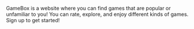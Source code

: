 GameBox is a website where you can find games that are popular or unfamiliar to you! 
You can rate, explore, and enjoy different kinds of games. Sign up to get started!
